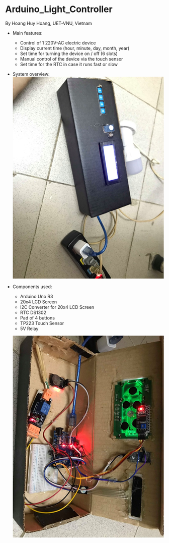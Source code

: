 # Arduino_Light_Controller
By Hoang Huy Hoang, UET-VNU, Vietnam
- Main features:
  + Control of 1 220V-AC electric device 
  + Display current time (hour, minute, day, month, year)
  + Set time for turning the device on / off (6 slots)
  + Manual control of the device via the touch sensor
  + Set time for the RTC in case it runs fast or slow
  
- System overview:
![alt text](/image/72751413_1179619482242045_8107323517973823488_n.jpg)

- Components used:
  + Arduino Uno R3
  + 20x4 LCD Screen
  + I2C Converter for 20x4 LCD Screen
  + RTC DS1302
  + Pad of 4 buttons
  + TP223 Touch Sensor
  + 5V Relay
  
  ![alt text](/image/72321272_2384129848571660_1293922433371209728_n.jpg)
